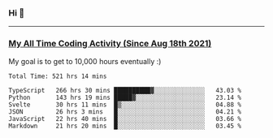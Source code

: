### Hi 🙂

---

### <a href="https://wakatime.com/@Eroxl">My All Time Coding Activity (Since Aug 18th 2021)</a>
My goal is to get to 10,000 hours eventually :)
<!--START_SECTION:waka-->

```text
Total Time: 521 hrs 14 mins

TypeScript   266 hrs 30 mins ██████████▓░░░░░░░░░░░░░░   43.03 %
Python       143 hrs 19 mins █████▓░░░░░░░░░░░░░░░░░░░   23.14 %
Svelte       30 hrs 11 mins  █▒░░░░░░░░░░░░░░░░░░░░░░░   04.88 %
JSON         26 hrs 3 mins   █░░░░░░░░░░░░░░░░░░░░░░░░   04.21 %
JavaScript   22 hrs 40 mins  █░░░░░░░░░░░░░░░░░░░░░░░░   03.66 %
Markdown     21 hrs 20 mins  █░░░░░░░░░░░░░░░░░░░░░░░░   03.45 %
```

<!--END_SECTION:waka-->
